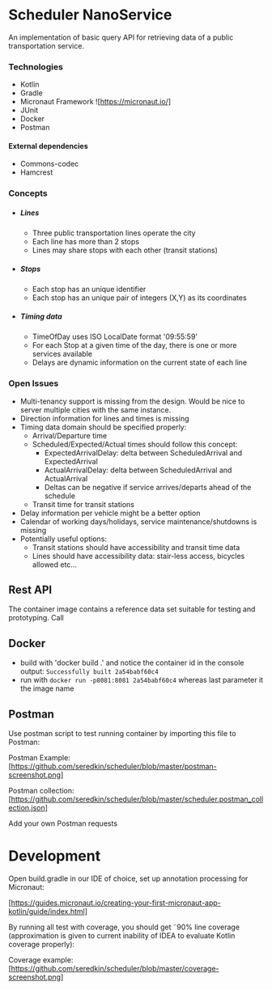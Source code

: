 # Scheduler NanoService

An implementation of basic query API for retrieving data of a public transportation service.

### Technologies

* Kotlin
* Gradle
* Micronaut Framework ![https://micronaut.io/]
* JUnit
* Docker
* Postman

#### External dependencies
* Commons-codec
* Hamcrest

### Concepts

* ##### Lines
    * Three public transportation lines operate the city
    * Each line has more than 2 stops
    * Lines may share stops with each other (transit stations)
* ##### Stops
    * Each stop has an unique identifier
    * Each stop has an unique pair of integers (X,Y) as its coordinates
* ##### Timing data
    * TimeOfDay uses ISO LocalDate format '09:55:59'
    * For each Stop at a given time of the day, 
    there is one or more services available
    * Delays are dynamic information on the current state of each line

### Open Issues

* Multi-tenancy support is missing from the design. Would be nice to server multiple cities with the same instance.
* Direction information for lines and times is missing
* Timing data domain should be specified properly:
    * Arrival/Departure time
    * Scheduled/Expected/Actual times should follow this concept:
        * ExpectedArrivalDelay: delta between ScheduledArrival and ExpectedArrival
        * ActualArrivalDelay: delta between ScheduledArrival and ActualArrival
        * Deltas can be negative if service arrives/departs ahead of the schedule  
    * Transit time for transit stations
* Delay information per vehicle might be a better option
* Calendar of working days/holidays, service maintenance/shutdowns is missing
* Potentially useful options:
    * Transit stations should have accessibility and transit time data
    * Lines should have accessibility data: stair-less access, bicycles allowed etc...
    
## Rest API

The container image contains a reference data set suitable for testing and prototyping.
Call 


## Docker
* build with 'docker build .' and notice the container id in the console output:
```Successfully built 2a54babf60c4```
* run with  `docker run -p8081:8081 2a54babf60c4` whereas last parameter it the image name

## Postman

Use postman script to test running container by importing this file to Postman: 

Postman Example: [https://github.com/seredkin/scheduler/blob/master/postman-screenshot.png]

Postman collection: [https://github.com/seredkin/scheduler/blob/master/scheduler.postman_collection.json]

Add your own Postman requests


# Development

Open build.gradle in our IDE of choice, set up annotation processing for Micronaut:
 
[https://guides.micronaut.io/creating-your-first-micronaut-app-kotlin/guide/index.html]

By running all test with coverage, you should get ˜90% line coverage (approximation is given to current inability of IDEA to evaluate Kotlin coverage properly):

Coverage example: [https://github.com/seredkin/scheduler/blob/master/coverage-screenshot.png] 
      